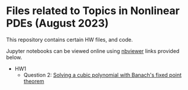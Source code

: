 # Files related to Topics in Nonlinear PDEs (August 2023)

This repository contains certain HW files, and code.

Jupyter notebooks can be viewed online using [nbviewer](http://nbviewer.org) links provided below.

 - HW1
    - Question 2: [Solving a cubic polynomial with Banach's fixed point theorem][hw1-q2]

[hw1-q2]:http://nbviewer.ipython.org/github/aadi-bh/nonlinpde-icts/blob/main/hw1/hw1-q2-FixedPoints.ipynb

